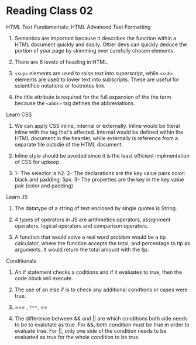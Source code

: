 # Reading Class 02

HTML Text Fundamentals: HTML Advanced Text Formatting

1) Semantics are important because it describes the function within a HTML document quickly and easily. Other devs can quickly deduce the portion of your page by skimming over carefully chosen elements.

2) There are 6 levels of heading in HTML.

3) `<sup>` elements are used to raise text into superscript, while `<sub>` elements are used to lower text into subscripts. These are useful for scientifice notations or footnotes link.

4) the title attribute is required for the full expansion of the the term because the `<abbr>` tag defines the abbreviations.

Learn CSS

1) We can apply CSS inline, internal or externally. Inline would be literal inline with the tag that's affected. Internal would be defined within the HTML document in the hearder, while externally is reference from a separate file outsdie of the HTML document.

2) Inline style should be avoided since it is the least efficient implmentation of CSS for upkeep.

3) 1- The selector is h2. 2- The declarations are the key value pairs color: black and padding: 5px. 3- The properties are the key in the key value pair (color and padding)

Learn JS

1) The datatype of a string of text enclosed by single quotes is String.

2) 4 types of operators in JS are arithmetics operators, assignment operators, logical operators and comparison operators.

3) A function that would solve a real word problem would be a tip calculator, where the function accepts the total, and percentage to tip as arguments. It would return the total amount with the tip.

Conditionals

1) An if statement checks a coditions  and if it evaluates to true, then the code block will execute.

2) The use of an else if is to check any additional condtions or cases were true.

3) === , !==, <=

4) The difference between && and || are which conditions both side needs to be to evalutate as true. For &&, both condition must be true in order to evaluate true. For ||, only one side of the condition needs to be evaluated as true for the whole condition to be true.